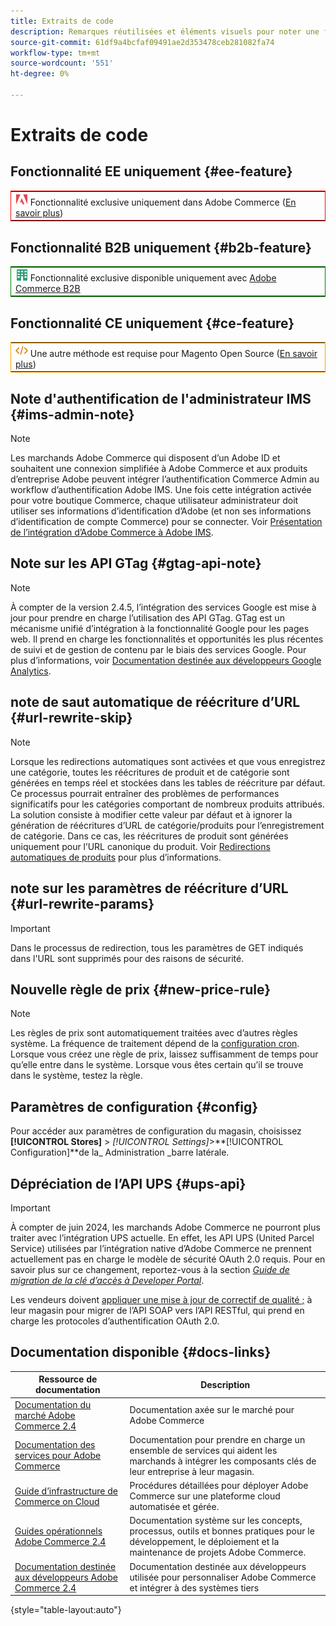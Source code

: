 ```yaml
---
title: Extraits de code
description: Remarques réutilisées et éléments visuels pour noter une fonctionnalité ou une page s’appliquant à une édition spécifique
source-git-commit: 61df9a4bcfaf09491ae2d353478ceb281082fa74
workflow-type: tm+mt
source-wordcount: '551'
ht-degree: 0%

---
```


# Extraits de code

## Fonctionnalité EE uniquement {#ee-feature}

<table style="border:1px solid red">
<tr><td><img alt="Fonctionnalité Adobe Commerce" src="../assets/adobe-logo.svg" width="20" height="20" /> Fonctionnalité exclusive uniquement dans Adobe Commerce (<a href="https://experienceleague.adobe.com/docs/commerce-admin/user-guides/home.html#product-editions">En savoir plus</a>)</td></tr>
</table>

## Fonctionnalité B2B uniquement {#b2b-feature}

<table style="border:1px solid green">
<tr><td><img alt="Fonctionnalité Adobe Commerce B2B" src="../assets/b2b.svg" width="20" height="20" /> Fonctionnalité exclusive disponible uniquement avec <a href="https://experienceleague.adobe.com/docs/commerce-admin/b2b/introduction.html?lang=en">Adobe Commerce B2B</a></td></tr>
</table>

## Fonctionnalité CE uniquement {#ce-feature}

<table style="border:1px solid orange">
<tr><td><img alt="Fonctionnalité Magento Open Source" src="../assets/open-source.svg" width="20" height="20" /> Une autre méthode est requise pour Magento Open Source (<a href="https://experienceleague.adobe.com/docs/commerce-admin/user-guides/home.html#product-editions">En savoir plus</a>)</td></tr>
</table>

## Note d&#39;authentification de l&#39;administrateur IMS {#ims-admin-note}

>[!NOTE]
>
>Les marchands Adobe Commerce qui disposent d’un Adobe ID et souhaitent une connexion simplifiée à Adobe Commerce et aux produits d’entreprise Adobe peuvent intégrer l’authentification Commerce Admin au workflow d’authentification Adobe IMS. Une fois cette intégration activée pour votre boutique Commerce, chaque utilisateur administrateur doit utiliser ses informations d’identification d’Adobe (et non ses informations d’identification de compte Commerce) pour se connecter. Voir [Présentation de l’intégration d’Adobe Commerce à Adobe IMS](/help/getting-started/adobe-ims-integration-overview.md).

## Note sur les API GTag {#gtag-api-note}

>[!NOTE]
>
>À compter de la version 2.4.5, l’intégration des services Google est mise à jour pour prendre en charge l’utilisation des API GTag. GTag est un mécanisme unifié d’intégration à la fonctionnalité Google pour les pages web. Il prend en charge les fonctionnalités et opportunités les plus récentes de suivi et de gestion de contenu par le biais des services Google. Pour plus d’informations, voir [Documentation destinée aux développeurs Google Analytics](https://developers.google.com/analytics/devguides/collection/gtagjs).

## note de saut automatique de réécriture d’URL {#url-rewrite-skip}

>[!NOTE]
>
>Lorsque les redirections automatiques sont activées et que vous enregistrez une catégorie, toutes les réécritures de produit et de catégorie sont générées en temps réel et stockées dans les tables de réécriture par défaut. Ce processus pourrait entraîner des problèmes de performances significatifs pour les catégories comportant de nombreux produits attribués. La solution consiste à modifier cette valeur par défaut et à ignorer la génération de réécritures d’URL de catégorie/produits pour l’enregistrement de catégorie. Dans ce cas, les réécritures de produit sont générées uniquement pour l’URL canonique du produit. Voir [Redirections automatiques de produits](/help/merchandising-promotions/url-redirect-product-automatic.md) pour plus d’informations.

## note sur les paramètres de réécriture d’URL {#url-rewrite-params}

>[!IMPORTANT]
>
>Dans le processus de redirection, tous les paramètres de GET indiqués dans l&#39;URL sont supprimés pour des raisons de sécurité.

## Nouvelle règle de prix {#new-price-rule}

>[!NOTE]
>
>Les règles de prix sont automatiquement traitées avec d’autres règles système. La fréquence de traitement dépend de la [configuration cron](https://experienceleague.adobe.com/docs/commerce-operations/configuration-guide/cli/configure-cron-jobs.html). Lorsque vous créez une règle de prix, laissez suffisamment de temps pour qu’elle entre dans le système. Lorsque vous êtes certain qu’il se trouve dans le système, testez la règle.

## Paramètres de configuration {#config}

Pour accéder aux paramètres de configuration du magasin, choisissez **[!UICONTROL Stores]** > _[!UICONTROL Settings]_>**[!UICONTROL Configuration]**de la_ Administration _barre latérale.

## Dépréciation de l’API UPS {#ups-api}

>[!IMPORTANT]
>
>À compter de juin 2024, les marchands Adobe Commerce ne pourront plus traiter avec l’intégration UPS actuelle. En effet, les API UPS (United Parcel Service) utilisées par l’intégration native d’Adobe Commerce ne prennent actuellement pas en charge le modèle de sécurité OAuth 2.0 requis. Pour en savoir plus sur ce changement, reportez-vous à la section [_Guide de migration de la clé d’accès à Developer Portal_](https://developer.ups.com/oauth-developer-guide). <br/>
>
>Les vendeurs doivent [appliquer une mise à jour de correctif de qualité ;](https://experienceleague.adobe.com/docs/commerce-knowledge-base/kb/troubleshooting/known-issues-patches-attached/ups-shipping-method-integration-migration-from-soap-to-restful-api.html) à leur magasin pour migrer de l’API SOAP vers l’API RESTful, qui prend en charge les protocoles d’authentification OAuth 2.0.


## Documentation disponible {#docs-links}

| Ressource de documentation | Description |
|----------------------- | ----------- |
| [Documentation du marché Adobe Commerce 2.4](../landing/home.md) | Documentation axée sur le marché pour Adobe Commerce |
| [Documentation des services pour Adobe Commerce](https://experienceleague.adobe.com/docs/commerce-merchant-services/user-guides/home.html) | Documentation pour prendre en charge un ensemble de services qui aident les marchands à intégrer les composants clés de leur entreprise à leur magasin. |
| [Guide d’infrastructure de Commerce on Cloud](https://experienceleague.adobe.com/docs/commerce-cloud-service/user-guide/overview.html) | Procédures détaillées pour déployer Adobe Commerce sur une plateforme cloud automatisée et gérée. |
| [Guides opérationnels Adobe Commerce 2.4](https://experienceleague.adobe.com/docs/commerce-operations/operational-guides/home.html) | Documentation système sur les concepts, processus, outils et bonnes pratiques pour le développement, le déploiement et la maintenance de projets Adobe Commerce. |
| [Documentation destinée aux développeurs Adobe Commerce 2.4](https://developer.adobe.com/commerce/docs) | Documentation destinée aux développeurs utilisée pour personnaliser Adobe Commerce et intégrer à des systèmes tiers |

{style="table-layout:auto"}
